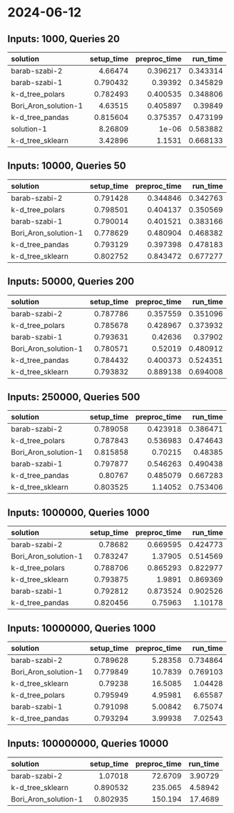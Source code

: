# 2024-06-12

## Inputs: 1000, Queries 20

| solution             |   setup_time |   preproc_time |   run_time |
|:---------------------|-------------:|---------------:|-----------:|
| barab-szabi-2        |     4.66474  |       0.396217 |   0.343314 |
| barab-szabi-1        |     0.790432 |       0.39392  |   0.345829 |
| k-d_tree_polars      |     0.782493 |       0.400535 |   0.348806 |
| Bori_Aron_solution-1 |     4.63515  |       0.405897 |   0.39849  |
| k-d_tree_pandas      |     0.815604 |       0.375357 |   0.473199 |
| solution-1           |     8.26809  |       1e-06    |   0.583882 |
| k-d_tree_sklearn     |     3.42896  |       1.1531   |   0.668133 |

## Inputs: 10000, Queries 50

| solution             |   setup_time |   preproc_time |   run_time |
|:---------------------|-------------:|---------------:|-----------:|
| barab-szabi-2        |     0.791428 |       0.344846 |   0.342763 |
| k-d_tree_polars      |     0.798501 |       0.404137 |   0.350569 |
| barab-szabi-1        |     0.790014 |       0.401521 |   0.383166 |
| Bori_Aron_solution-1 |     0.778629 |       0.480904 |   0.468382 |
| k-d_tree_pandas      |     0.793129 |       0.397398 |   0.478183 |
| k-d_tree_sklearn     |     0.802752 |       0.843472 |   0.677277 |

## Inputs: 50000, Queries 200

| solution             |   setup_time |   preproc_time |   run_time |
|:---------------------|-------------:|---------------:|-----------:|
| barab-szabi-2        |     0.787786 |       0.357559 |   0.351096 |
| k-d_tree_polars      |     0.785678 |       0.428967 |   0.373932 |
| barab-szabi-1        |     0.793631 |       0.42636  |   0.37902  |
| Bori_Aron_solution-1 |     0.780571 |       0.52019  |   0.480912 |
| k-d_tree_pandas      |     0.784432 |       0.400373 |   0.524351 |
| k-d_tree_sklearn     |     0.793832 |       0.889138 |   0.694008 |

## Inputs: 250000, Queries 500

| solution             |   setup_time |   preproc_time |   run_time |
|:---------------------|-------------:|---------------:|-----------:|
| barab-szabi-2        |     0.789058 |       0.423918 |   0.386471 |
| k-d_tree_polars      |     0.787843 |       0.536983 |   0.474643 |
| Bori_Aron_solution-1 |     0.815858 |       0.70215  |   0.48385  |
| barab-szabi-1        |     0.797877 |       0.546263 |   0.490438 |
| k-d_tree_pandas      |     0.80767  |       0.485079 |   0.667283 |
| k-d_tree_sklearn     |     0.803525 |       1.14052  |   0.753406 |

## Inputs: 1000000, Queries 1000

| solution             |   setup_time |   preproc_time |   run_time |
|:---------------------|-------------:|---------------:|-----------:|
| barab-szabi-2        |     0.78682  |       0.669595 |   0.424773 |
| Bori_Aron_solution-1 |     0.783247 |       1.37905  |   0.514569 |
| k-d_tree_polars      |     0.788706 |       0.865293 |   0.822977 |
| k-d_tree_sklearn     |     0.793875 |       1.9891   |   0.869369 |
| barab-szabi-1        |     0.792812 |       0.873524 |   0.902526 |
| k-d_tree_pandas      |     0.820456 |       0.75963  |   1.10178  |

## Inputs: 10000000, Queries 1000

| solution             |   setup_time |   preproc_time |   run_time |
|:---------------------|-------------:|---------------:|-----------:|
| barab-szabi-2        |     0.789628 |        5.28358 |   0.734864 |
| Bori_Aron_solution-1 |     0.779849 |       10.7839  |   0.769103 |
| k-d_tree_sklearn     |     0.79238  |       16.5085  |   1.04428  |
| k-d_tree_polars      |     0.795949 |        4.95981 |   6.65587  |
| barab-szabi-1        |     0.791098 |        5.00842 |   6.75074  |
| k-d_tree_pandas      |     0.793294 |        3.99938 |   7.02543  |

## Inputs: 100000000, Queries 10000

| solution             |   setup_time |   preproc_time |   run_time |
|:---------------------|-------------:|---------------:|-----------:|
| barab-szabi-2        |     1.07018  |        72.6709 |    3.90729 |
| k-d_tree_sklearn     |     0.890532 |       235.065  |    4.58942 |
| Bori_Aron_solution-1 |     0.802935 |       150.194  |   17.4689  |